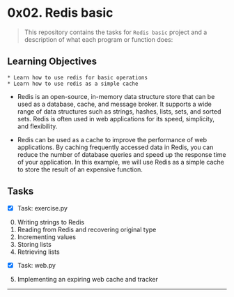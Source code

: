 # 0x02. Redis basic

> This repository contains the tasks for `Redis basic` project and a description of what each program or function does:


## Learning Objectives

	* Learn how to use redis for basic operations
	* Learn how to use redis as a simple cache


* Redis is an open-source, in-memory data structure store that can be used as a database, cache, and message broker. It supports a wide range of data structures such as strings, hashes, lists, sets, and sorted sets. Redis is often used in web applications for its speed, simplicity, and flexibility.

* Redis can be used as a cache to improve the performance of web applications. By caching frequently accessed data in Redis, you can reduce the number of database queries and speed up the response time of your application. In this example, we will use Redis as a simple cache to store the result of an expensive function.


## Tasks

- [x] Task: exercise.py
0. Writing strings to Redis
1. Reading from Redis and recovering original type
2. Incrementing values
3. Storing lists
4. Retrieving lists

- [x] Task: web.py
5. Implementing an expiring web cache and tracker


___


